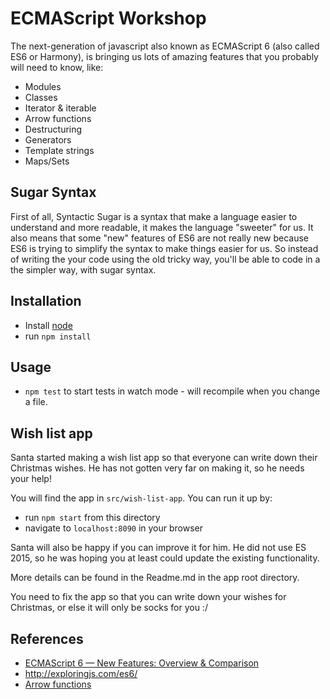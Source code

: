 # ECMAScript Workshop

The next-generation of javascript also known as ECMAScript 6 (also called ES6 or Harmony),
is bringing us lots of amazing features that you probably will need to know, like:
* Modules
* Classes
* Iterator & iterable
* Arrow functions
* Destructuring
* Generators
* Template strings
* Maps/Sets

## Sugar Syntax

First of all, Syntactic Sugar is a syntax that make a language easier to understand and more readable, it makes the language "sweeter" for us.
It also means that some "new" features of ES6 are not really new because ES6 is trying to simplify the syntax to make things easier for us.
So instead of writing the your code using the old tricky way, you'll be able to code in a the simpler way, with sugar syntax.

## Installation

* Install  [node](https://nodejs.org)
* run `npm install`

## Usage

* `npm test` to start tests in watch mode - will recompile when you change a file.

## Wish list app
Santa started making a wish list app so that everyone can write down their Christmas wishes.
He has not gotten very far on making it, so he needs your help!

You will find the app in `src/wish-list-app`. You can run it up by:
* run `npm start` from this directory
* navigate to `localhost:8090` in your browser

Santa will also be happy if you can improve it for him.
He did not use ES 2015, so he was hoping you at least could update the existing functionality.

More details can be found in the Readme.md in the app root directory.

You need to fix the app so that you can write down your wishes for Christmas, or else it will only be socks for you :/

## References

* [ECMAScript 6 — New Features: Overview & Comparison](http://es6-features.org/)
* http://exploringjs.com/es6/
* [Arrow functions](https://developer.mozilla.org/en-US/docs/Web/JavaScript/Reference/Functions/Arrow_functions)
